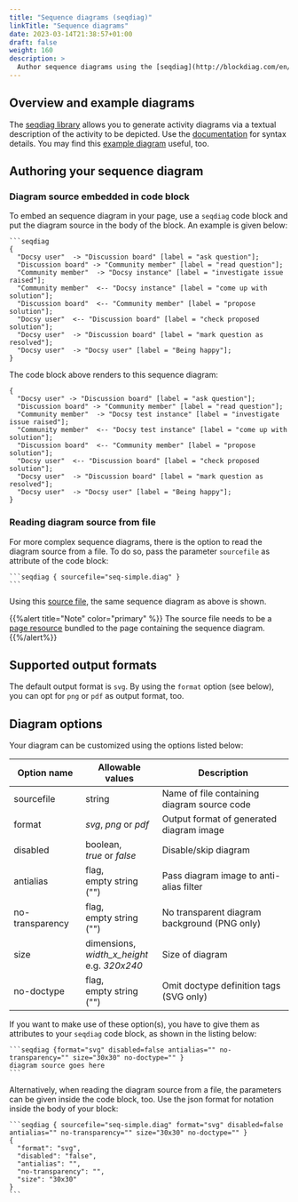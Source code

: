 ```yaml
---
title: "Sequence diagrams (seqdiag)"
linkTitle: "Sequence diagrams"
date: 2023-03-14T21:38:57+01:00
draft: false
weight: 160
description: >
  Author sequence diagrams using the [seqdiag](http://blockdiag.com/en/seqdiag/) library.
---
```

## Overview and example diagrams

The [seqdiag library](https://github.com/blockdiag/seqdiag) allows you to generate activity diagrams via a textual description of the activity to be depicted. Use the [documentation](http://blockdiag.com/en/seqdiag/) for syntax details.
You may find this [example diagram](http://blockdiag.com/en/seqdiag/examples.html) useful, too.

## Authoring your sequence diagram

### Diagram source embedded in code block

To embed an sequence diagram in your page, use a `seqdiag` code block and put the diagram source in the body of the block. An example is given below:

````
```seqdiag
{
  "Docsy user"  -> "Discussion board" [label = "ask question"];
  "Discussion board" -> "Community member" [label = "read question"];
  "Community member"  -> "Docsy instance" [label = "investigate issue raised"];
  "Community member"  <-- "Docsy instance" [label = "come up with solution"];
  "Discussion board"  <-- "Community member" [label = "propose solution"];
  "Docsy user"  <-- "Discussion board" [label = "check proposed solution"];
  "Docsy user"  -> "Discussion board" [label = "mark question as resolved"];
  "Docsy user"  -> "Docsy user" [label = "Being happy"];
}
````

The code block above renders to this sequence diagram:

```seqdiag
{
  "Docsy user" -> "Discussion board" [label = "ask question"];
  "Discussion board" -> "Community member" [label = "read question"];
  "Community member"  -> "Docsy test instance" [label = "investigate issue raised"];
  "Community member"  <-- "Docsy test instance" [label = "come up with solution"];
  "Discussion board"  <-- "Community member" [label = "propose solution"];
  "Docsy user"  <-- "Discussion board" [label = "check proposed solution"];
  "Docsy user"  -> "Discussion board" [label = "mark question as resolved"];
  "Docsy user"  -> "Docsy user" [label = "Being happy"];
}
```

### Reading diagram source from file

For more complex sequence diagrams, there is the option to read the diagram source from a file. To do so, pass the parameter `sourcefile` as attribute of the code block:

````
```seqdiag { sourcefile="seq-simple.diag" }
```
````

Using this [source file](seq-simple.diag), the same sequence diagram as above is shown.

{{%alert title="Note" color="primary" %}}
The source file needs to be a [page resource](https://gohugo.io/content-management/page-resources/) bundled to the page containing the sequence diagram.
{{%/alert%}}

## Supported output formats

The default output format is `svg`. By using the `format` option (see below), you can opt for `png` or `pdf` as output format, too. 

## Diagram options

Your diagram can be customized using the options listed below: 

| Option name     | Allowable values                                  | Description                                  |
|-----------------|---------------------------------------------------|----------------------------------------------|
| sourcefile      | string                                            | Name of file containing diagram source code  |
| format          | _svg_, _png_ or _pdf_                             | Output format of generated diagram image     |
| disabled        | boolean,<br>_true_ or _false_                     | Disable/skip diagram                         |
| antialias       | flag,<br>empty string ("")                        | Pass diagram image to anti-alias filter      |
| no-transparency | flag,<br>empty string ("")                        | No transparent diagram background (PNG only) |
| size            | dimensions,<br>_width_x_height_<br>e.g. _320x240_ | Size of diagram                              |
| no-doctype      | flag,<br>empty string ("")                        | Omit doctype definition tags (SVG only)      |

If you want to make use of these option(s), you have to give them as attributes to your `seqdiag` code block, as shown in the listing below:

````
```seqdiag {format="svg" disabled=false antialias="" no-transparency="" size="30x30" no-doctype="" }
diagram source goes here
```
````

Alternatively, when reading the diagram source from a file, the parameters can be given inside the code block, too. Use the json format for notation inside the body of your block:

````
```seqdiag { sourcefile="seq-simple.diag" format="svg" disabled=false antialias="" no-transparency="" size="30x30" no-doctype="" }
{
  "format": "svg",
  "disabled": "false",
  "antialias": "",
  "no-transparency": "",
  "size": "30x30"
}
```
````
